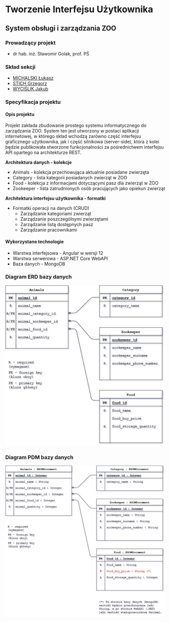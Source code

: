 # Tworzenie Interfejsu Użytkownika

## System obsługi i zarządzania ZOO

### Prowadzący projekt

* dr hab. inż. Sławomir Golak, prof. PŚ

### Skład sekcji

* [MICHALSKI Łukasz](https://github.com/LukaszMichalsky)
* [STICH Grzegorz](https://github.com/grzesti868)
* [WYCIŚLIK Jakub](https://github.com/jakuwyc150)

### Specyfikacja projektu

#### Opis projektu

Projekt zakłada zbudowanie prostego systemu informatycznego do zarządzania ZOO. System ten jest utworzony w postaci aplikacji internetowej, w którego skład wchodzą zarówno część interfejsu graficznego użytkownika, jak i część silnikowa (server-side), która z kolei będzie publikowała stworzone funkcjonalności za pośrednictwem interfejsu API opartego na architekturze REST.

**Architektura danych - kolekcje**

* Animals - kolekcja przechowująca aktualnie posiadane zwierzęta
* Category - lista kategorii posiadanych zwierząt w ZOO
* Food - kolekcja z informacjami dotyczącymi pasz dla zwierząt w ZOO
* Zookeeper - lista zatrudnionych osób pracujących jako opiekun zwierząt

**Architektura interfejsu użytkownika - formatki**

* Formatki operacji na danych (CRUD)
  * Zarządzanie kategoriami zwierząt
  * Zarządzanie poszczególnymi zwierzętami
  * Zarządzanie listą dostępnych pasz
  * Zarządzanie pracownikami

#### Wykorzystane technologie

* Warstwa interfejsowa - Angular w wersji 12
* Warstwa serwerowa - ASP.NET Core WebAPI
* Baza danych - MongoDB

### Diagram ERD bazy danych

<p align="center">
  <img src="https://raw.githubusercontent.com/LukaszMichalsky/Project_TIU/main/assets/images/ERD.png" />
</p>

### Diagram PDM bazy danych

<p align="center">
  <img src="https://raw.githubusercontent.com/LukaszMichalsky/Project_TIU/main/assets/images/PDM.png" />
</p>